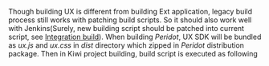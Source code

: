 Though building UX is different from building Ext application, legacy build process still works with patching build scripts. So it should also work well with Jenkins(Surely, new building script should be patched into current script, see [Integration build]()). When building *Peridot*, UX SDK will be bundled as *ux.js* and *ux.css* in *dist* directory which zipped in *Peridot* distribution package. Then in Kiwi project building, build script is executed as following 


